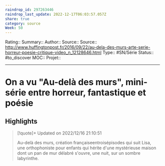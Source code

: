 ```yaml
---
raindrop_id: 297263446
raindrop_last_update: 2022-12-17T06:03:57.057Z
share: true
category: source
Week: 50
---
```


Rating::
Summary:: 
Author::
Source:: 
Source:: http://www.huffingtonpost.fr/2016/09/22/au-dela-des-murs-arte-serie-horreur-poesie-critique-video_n_12128646.html
Type:: #SN/Série 
Status:: #to_discover 
MOC::
Projet:: 


---
# On a vu "Au-delà des murs", mini-série entre horreur, fantastique et poésie



## Highlights

> [!quote]+ Updated on 2022/12/16 21:10:51
>
> Au-delà des murs, création françaiseentroisépisodes qui suit Lisa, une orthophoniste pour enfants qui hérite d'une mystérieuse maison dont un pan de mur délabré s'ouvre, une nuit, sur un sombre labyrinthe.
